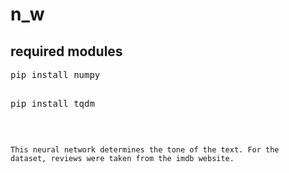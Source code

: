 # n_w

<h2>required modules</h2>
<pre>
pip install numpy

pip install tqdm
</pre>

<br>

<code>This neural network determines the tone of the text. For the dataset, reviews were taken from the imdb website.</code>
